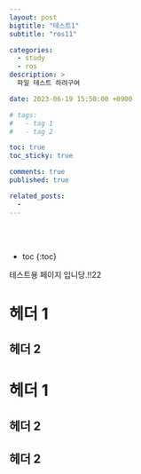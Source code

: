 ```yaml
---
layout: post
bigtitle: "테스트1"
subtitle: "ros11"

categories:
  - study
  - ros
description: >
  파일 테스트 하려구여

date: 2023-06-19 15:50:00 +0900

# tags:
#   - tag 1
#   - tag 2

toc: true
toc_sticky: true

comments: true
published: true

related_posts:
  -
---
```


<br>
<br>

- toc
  {:toc}

테스트용 페이지 입니당.!!22

# 헤더 1

## 헤더 2

# 헤더 1

## 헤더 2

## 헤더 2
